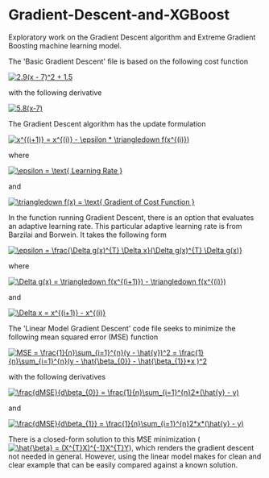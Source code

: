 # Gradient-Descent-and-XGBoost

Exploratory work on the Gradient Descent algorithm and Extreme Gradient Boosting machine learning model.

The 'Basic Gradient Descent' file is based on the following cost function

<a href="http://www.codecogs.com/eqnedit.php?latex=2.9(x&space;-&space;7)^2&space;&plus;&space;1.5" target="_blank"><img src="http://latex.codecogs.com/gif.latex?2.9(x&space;-&space;7)^2&space;&plus;&space;1.5" title="2.9(x - 7)^2 + 1.5" /></a>

with the following derivative

<a href="http://www.codecogs.com/eqnedit.php?latex=5.8(x-7)" target="_blank"><img src="http://latex.codecogs.com/gif.latex?5.8(x-7)" title="5.8(x-7)" /></a>



The Gradient Descent algorithm has the update formulation

<a href="http://www.codecogs.com/eqnedit.php?latex=x^{(i&plus;1)}&space;=&space;x^{(i)}&space;-&space;\epsilon&space;*&space;\triangledown&space;f(x^{(i)})" target="_blank"><img src="http://latex.codecogs.com/gif.latex?x^{(i&plus;1)}&space;=&space;x^{(i)}&space;-&space;\epsilon&space;*&space;\triangledown&space;f(x^{(i)})" title="x^{(i+1)} = x^{(i)} - \epsilon * \triangledown f(x^{(i)})" /></a>

where

<a href="http://www.codecogs.com/eqnedit.php?latex=\epsilon&space;=&space;\text{&space;Learning&space;Rate&space;}" target="_blank"><img src="http://latex.codecogs.com/gif.latex?\epsilon&space;=&space;\text{&space;Learning&space;Rate&space;}" title="\epsilon = \text{ Learning Rate }" /></a>

and

<a href="http://www.codecogs.com/eqnedit.php?latex=\triangledown&space;f(x)&space;=&space;\text{&space;Gradient&space;of&space;Cost&space;Function&space;}" target="_blank"><img src="http://latex.codecogs.com/gif.latex?\triangledown&space;f(x)&space;=&space;\text{&space;Gradient&space;of&space;Cost&space;Function&space;}" title="\triangledown f(x) = \text{ Gradient of Cost Function }" /></a>



In the function running Gradient Descent, there is an option that evaluates an adaptive learning rate. This particular adaptive learning rate is from Barzilai and Borwein. It takes the following form

<a href="http://www.codecogs.com/eqnedit.php?latex=\epsilon&space;=&space;\frac{\Delta&space;g(x)^{T}&space;\Delta&space;x}{\Delta&space;g(x)^{T}&space;\Delta&space;g(x)}" target="_blank"><img src="http://latex.codecogs.com/gif.latex?\epsilon&space;=&space;\frac{\Delta&space;g(x)^{T}&space;\Delta&space;x}{\Delta&space;g(x)^{T}&space;\Delta&space;g(x)}" title="\epsilon = \frac{\Delta g(x)^{T} \Delta x}{\Delta g(x)^{T} \Delta g(x)}" /></a>

where

<a href="http://www.codecogs.com/eqnedit.php?latex=\Delta&space;g(x)&space;=&space;\triangledown&space;f(x^{(i&plus;1)})&space;-&space;\triangledown&space;f(x^{(i)})" target="_blank"><img src="http://latex.codecogs.com/gif.latex?\Delta&space;g(x)&space;=&space;\triangledown&space;f(x^{(i&plus;1)})&space;-&space;\triangledown&space;f(x^{(i)})" title="\Delta g(x) = \triangledown f(x^{(i+1)}) - \triangledown f(x^{(i)})" /></a>

and

<a href="http://www.codecogs.com/eqnedit.php?latex=\Delta&space;x&space;=&space;x^{(i&plus;1)}&space;-&space;x^{(i)}" target="_blank"><img src="http://latex.codecogs.com/gif.latex?\Delta&space;x&space;=&space;x^{(i&plus;1)}&space;-&space;x^{(i)}" title="\Delta x = x^{(i+1)} - x^{(i)}" /></a>



The 'Linear Model Gradient Descent' code file seeks to minimize the following mean squared error (MSE) function

<a href="http://www.codecogs.com/eqnedit.php?latex=MSE&space;=&space;\frac{1}{n}\sum_{i=1}^{n}(y&space;-&space;\hat{y})^2&space;=&space;\frac{1}{n}\sum_{i=1}^{n}(y&space;-&space;\hat{\beta_{0}}&space;-&space;\hat{\beta_{1}}*x&space;)^2" target="_blank"><img src="http://latex.codecogs.com/gif.latex?MSE&space;=&space;\frac{1}{n}\sum_{i=1}^{n}(y&space;-&space;\hat{y})^2&space;=&space;\frac{1}{n}\sum_{i=1}^{n}(y&space;-&space;\hat{\beta_{0}}&space;-&space;\hat{\beta_{1}}*x&space;)^2" title="MSE = \frac{1}{n}\sum_{i=1}^{n}(y - \hat{y})^2 = \frac{1}{n}\sum_{i=1}^{n}(y - \hat{\beta_{0}} - \hat{\beta_{1}}*x )^2" /></a>

with the following derivatives

<a href="http://www.codecogs.com/eqnedit.php?latex=\frac{dMSE}{d\beta_{0}}&space;=&space;\frac{1}{n}\sum_{i=1}^{n}2*(\hat{y}&space;-&space;y)" target="_blank"><img src="http://latex.codecogs.com/gif.latex?\frac{dMSE}{d\beta_{0}}&space;=&space;\frac{1}{n}\sum_{i=1}^{n}2*(\hat{y}&space;-&space;y)" title="\frac{dMSE}{d\beta_{0}} = \frac{1}{n}\sum_{i=1}^{n}2*(\hat{y} - y)" /></a>

and

<a href="http://www.codecogs.com/eqnedit.php?latex=\frac{dMSE}{d\beta_{1}}&space;=&space;\frac{1}{n}\sum_{i=1}^{n}2*x*(\hat{y}&space;-&space;y)" target="_blank"><img src="http://latex.codecogs.com/gif.latex?\frac{dMSE}{d\beta_{1}}&space;=&space;\frac{1}{n}\sum_{i=1}^{n}2*x*(\hat{y}&space;-&space;y)" title="\frac{dMSE}{d\beta_{1}} = \frac{1}{n}\sum_{i=1}^{n}2*x*(\hat{y} - y)" /></a>



There is a closed-form solution to this MSE minimization (<a href="http://www.codecogs.com/eqnedit.php?latex=\hat{\beta}&space;=&space;(X^{T}X)^{-1}X^{T}Y" target="_blank"><img src="http://latex.codecogs.com/gif.latex?\hat{\beta}&space;=&space;(X^{T}X)^{-1}X^{T}Y" title="\hat{\beta} = (X^{T}X)^{-1}X^{T}Y" /></a>), which renders the gradient descent not needed in general. However, using the linear model makes for clean and clear example that can be easily compared against a known solution.
